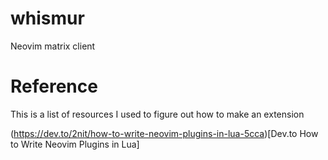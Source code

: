 # whismur
Neovim matrix client



# Reference 

This is a list of resources I used to figure out how to make an extension

(https://dev.to/2nit/how-to-write-neovim-plugins-in-lua-5cca)[Dev.to How to Write Neovim Plugins in Lua]
